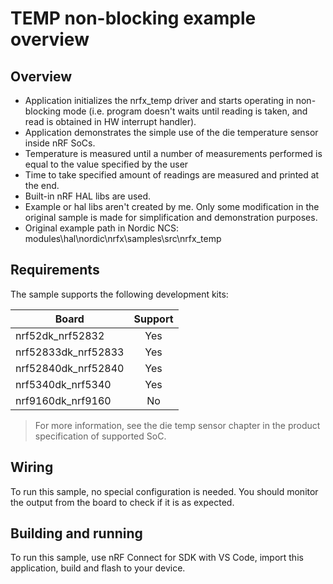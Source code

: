 # TEMP non-blocking example overview 
## Overview

- Application initializes the nrfx_temp driver and starts operating in non-blocking mode (i.e. program doesn't waits until reading is taken, and read is obtained in HW interrupt handler).
- Application demonstrates the simple use of the die temperature sensor inside nRF SoCs.
- Temperature is measured until a number of measurements performed is equal to the value specified by the user
- Time to take specified amount of readings are measured and printed at the end.
- Built-in nRF HAL libs are used.
- Example or hal libs aren't created by me. Only some modification in the original sample is made for simplification and demonstration purposes.
- Original example path in Nordic NCS: modules\hal\nordic\nrfx\samples\src\nrfx_temp

## Requirements

The sample supports the following development kits:

| **Board**           | **Support** |
|---------------------|:-----------:|
| nrf52dk_nrf52832    |     Yes     |
| nrf52833dk_nrf52833 |     Yes     |
| nrf52840dk_nrf52840 |     Yes     |
| nrf5340dk_nrf5340   |     Yes     |
| nrf9160dk_nrf9160   |      No     |


> For more information, see the die temp sensor chapter in the product specification of supported SoC.


## Wiring
To run this sample, no special configuration is needed. You should monitor the output from the board to check if it is as expected.

## Building and running
To run this sample, use nRF Connect for SDK with VS Code, import this application, build and flash to your device.